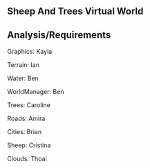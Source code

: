 ## Sheep And Trees Virtual World

## Analysis/Requirements

Graphics: Kayla

Terrain: Ian

Water: Ben

WorldManager: Ben

Trees: Caroline

Roads: Amira

Cities: Brian

Sheep: Cristina

Clouds: Thoai





